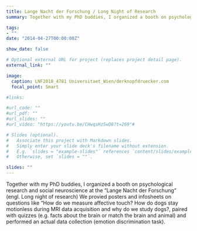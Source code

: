 ```yaml
---
title: Lange Nacht der Forschung / Long Night of Research
summary: Together with my PhD buddies, I organized a booth on psychological research and social neuroscience at the “Lange Nacht der Forschung“ (engl. Long night of research) We provied posters and infosheets on questions like “How do we measure affective touch? How do dogs stay motionless during MRI data acquisition and why do we study dogs?, paired with quizzes (e.g. facts about the brain or match the brain and animal) and performed an actual data collection (emotion discrimination task).

tags:
- ""
date: "2014-04-27T00:00:00Z"

show_date: false

# Optional external URL for project (replaces project detail page).
external_link: ""

image:
  caption: LNF2018_4781 Universitaet_Wien/derknopfdruecker.com
  focal_point: Smart

#links:

#url_code: ""
#url_pdf: ""
#url_slides: ""
#url_video: "https://youtu.be/CHwqsHzSwD8?t=269"#

# Slides (optional).
#   Associate this project with Markdown slides.
#   Simply enter your slide deck's filename without extension.
#   E.g. `slides = "example-slides"` references `content/slides/example-slides.md`.
#   Otherwise, set `slides = ""`.

slides: ""
---
```


Together with my PhD buddies, I organized a booth on psychological research and social neuroscience at the “Lange Nacht der Forschung“ (engl. Long night of research) We provied posters and infosheets on questions like “How do we measure affective touch? How do dogs stay motionless during MRI data acquisition and why do we study dogs?, paired with quizzes (e.g. facts about the brain or match the brain and animal) and performed an actual data collection (emotion discrimination task).